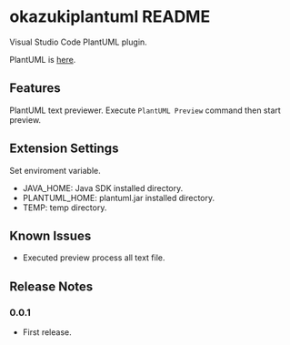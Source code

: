 # okazukiplantuml README

Visual Studio Code PlantUML plugin.

PlantUML is [here](http://plantuml.com/).

## Features

PlantUML text previewer. Execute `PlantUML Preview` command then start preview.

## Extension Settings

Set enviroment variable.

- JAVA_HOME: Java SDK installed directory.
- PLANTUML_HOME: plantuml.jar installed directory.
- TEMP: temp directory.

## Known Issues

- Executed preview process all text file. 

## Release Notes

### 0.0.1
- First release.